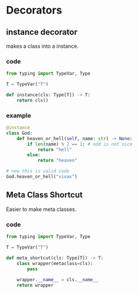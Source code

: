 # Decorators
## instance decorator
makes a class into a instance.

### code
```python
from typing import TypeVar, Type

T = TypeVar("T")

def instance(cls: Type[T]) -> T:
	return cls()
```

### example
```python
@instance
class God:
	def heaven_or_hell(self, name: str) -> None:
		if len(name) % 2 == 1: # odd is not nice
			return "hell"
		else:
			return "heaven"

# now this is valid code
God.heaven_or_hell("vivax")
```

## Meta Class Shortcut
Easier to make meta classes.

### code
```python
from typing import TypeVar, Type

T = TypeVar("T")

def meta_shortcut(cls: Type[T]) -> T:
	class wrapper(metaclass=cls):
		pass
	
	wrapper.__name__ = cls.__name__
	return wrapper
```
<!--stackedit_data:
eyJoaXN0b3J5IjpbLTE5NjU4Mzc1NTgsNjIxOTUzMjUsLTExMT
YyMTgwNDldfQ==
-->